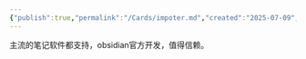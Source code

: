 ```yaml
---
{"publish":true,"permalink":"/Cards/impoter.md","created":"2025-07-09","modified":"2025-07-09","published":"2025-07-12T11:18:07.239+08:00","tags":["obsidian插件"],"cssclasses":""}
---
```



主流的笔记软件都支持，obsidian官方开发，值得信赖。

